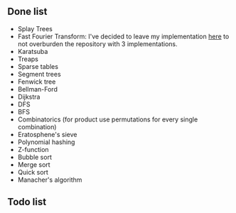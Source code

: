 ## Done list
- Splay Trees
- Fast Fourier Transform: I've decided to leave my implementation [here](https://gist.github.com/dorlneylon/7f8f3400b89a09df553ea47877be8451) to not overburden the repository with 3 implementations. 
- Karatsuba
- Treaps
- Sparse tables
- Segment trees
- Fenwick tree
- Bellman-Ford
- Dijkstra
- DFS
- BFS
- Combinatorics (for product use permutations for every single combination)
- Eratosphene's sieve
- Polynomial hashing
- Z-function
- Bubble sort
- Merge sort
- Quick sort
- Manacher's algorithm

## Todo list
